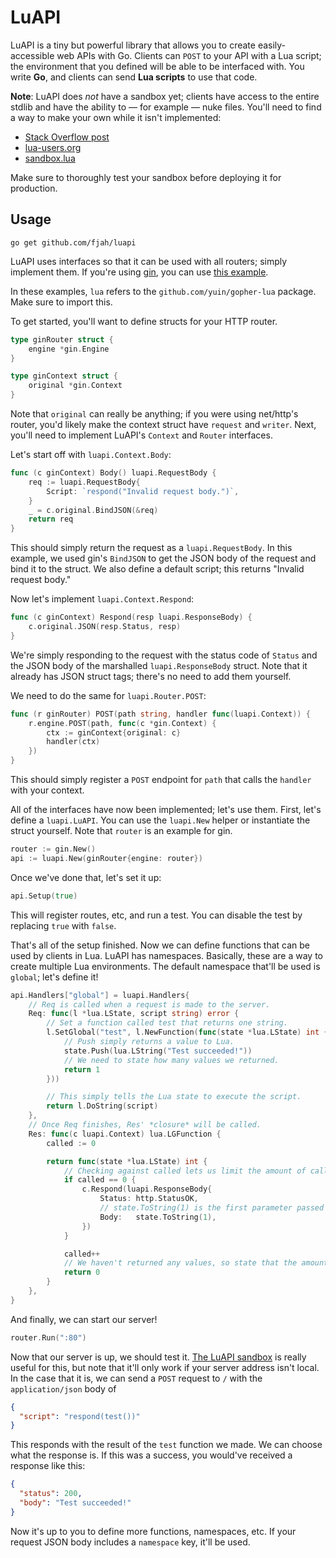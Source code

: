 # LuAPI

LuAPI is a tiny but powerful library that allows you to create easily-accessible web APIs with Go. Clients can `POST` to your API with a Lua script; the environment that you defined will be able to be interfaced with. You write **Go**, and clients can send **Lua scripts** to use that code.

**Note**: LuAPI does *not* have a sandbox yet; clients have access to the entire stdlib and have the ability to — for example — nuke files. You'll need to find a way to make your own while it isn't implemented:

- [Stack Overflow post](https://stackoverflow.com/questions/1224708/how-can-i-create-a-secure-lua-sandbox)
- [lua-users.org](http://lua-users.org/wiki/SandBoxes)
- [sandbox.lua](https://github.com/kikito/sandbox.lua)

Make sure to thoroughly test your sandbox before deploying it for production.

## Usage

```
go get github.com/fjah/luapi
```

LuAPI uses interfaces so that it can be used with all routers; simply implement them. If you're using [gin](https://github.com/gin-gonic/gin), you can use [this example](https://github.com/fjah/luapi/tree/master/examples/gin).

In these examples, `lua` refers to the `github.com/yuin/gopher-lua` package. Make sure to import this.

To get started, you'll want to define structs for your HTTP router.

```go
type ginRouter struct {
	engine *gin.Engine
}

type ginContext struct {
	original *gin.Context
}
```

Note that `original` can really be anything; if you were using net/http's router, you'd likely make the context struct have `request` and `writer`. Next, you'll need to implement LuAPI's `Context` and `Router` interfaces.

Let's start off with `luapi.Context.Body`:

```go
func (c ginContext) Body() luapi.RequestBody {
	req := luapi.RequestBody{
		Script: `respond("Invalid request body.")`,
	}
	_ = c.original.BindJSON(&req)
	return req
}
```

This should simply return the request as a `luapi.RequestBody`. In this example, we used gin's `BindJSON` to get the JSON body of the request and bind it to the struct. We also define a default script; this returns "Invalid request body."

Now let's implement `luapi.Context.Respond`:

```go
func (c ginContext) Respond(resp luapi.ResponseBody) {
	c.original.JSON(resp.Status, resp)
}
```

We're simply responding to the request with the status code of `Status` and the JSON body of the marshalled `luapi.ResponseBody` struct. Note that it already has JSON struct tags; there's no need to add them yourself.

We need to do the same for `luapi.Router.POST`:

```go
func (r ginRouter) POST(path string, handler func(luapi.Context)) {
	r.engine.POST(path, func(c *gin.Context) {
		ctx := ginContext{original: c}
		handler(ctx)
	})
}
```

This should simply register a `POST` endpoint for `path` that calls the `handler` with your context.

All of the interfaces have now been implemented; let's use them. First, let's define a `luapi.LuAPI`. You can use the `luapi.New` helper or instantiate the struct yourself. Note that `router` is an example for gin.

```go
router := gin.New()
api := luapi.New(ginRouter{engine: router})
```

Once we've done that, let's set it up:

```go
api.Setup(true)
```

This will register routes, etc, and run a test. You can disable the test by replacing `true` with `false`.

That's all of the setup finished. Now we can define functions that can be used by clients in Lua. LuAPI has namespaces. Basically, these are a way to create multiple Lua environments. The default namespace that'll be used is `global`; let's define it!

```go
api.Handlers["global"] = luapi.Handlers{
	// Req is called when a request is made to the server.
	Req: func(l *lua.LState, script string) error {
		// Set a function called test that returns one string.
		l.SetGlobal("test", l.NewFunction(func(state *lua.LState) int {
			// Push simply returns a value to Lua.
			state.Push(lua.LString("Test succeeded!"))
			// We need to state how many values we returned.
			return 1
		}))

		// This simply tells the Lua state to execute the script.
		return l.DoString(script)
	},
	// Once Req finishes, Res' *closure* will be called.
	Res: func(c luapi.Context) lua.LGFunction {
		called := 0

		return func(state *lua.LState) int {
			// Checking against called lets us limit the amount of calls to `respond`. We really only want one response.
			if called == 0 {
				c.Respond(luapi.ResponseBody{
					Status: http.StatusOK,
					// state.ToString(1) is the first parameter passed to the Lua `respond` function as a string.
					Body:   state.ToString(1),
				})
			}

			called++
			// We haven't returned any values, so state that the amount we returned is 0.
			return 0
		}
	},
}
```

And finally, we can start our server!

```go
router.Run(":80")
```

Now that our server is up, we should test it. [The LuAPI sandbox](https://luapi.owo.gg) is really useful for this, but note that it'll only work if your server address isn't local. In the case that it is, we can send a `POST` request to `/` with the `application/json` body of

```json
{
  "script": "respond(test())"
}
```

This responds with the result of the `test` function we made. We can choose what the response is. If this was a success, you would've received a response like this:

```json
{
  "status": 200,
  "body": "Test succeeded!"
}
```

Now it's up to you to define more functions, namespaces, etc. If your request JSON body includes a `namespace` key, it'll be used.
